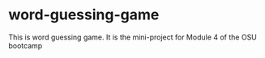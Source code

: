 # word-guessing-game
This is word guessing game.  It is the mini-project for Module 4 of the OSU bootcamp

